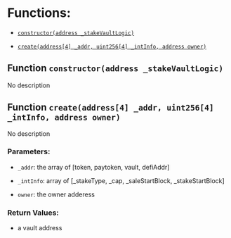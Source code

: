 # Functions:

- [`constructor(address _stakeVaultLogic)`](#StakeVaultFactory-constructor-address-)

- [`create(address[4] _addr, uint256[4] _intInfo, address owner)`](#StakeVaultFactory-create-address-4--uint256-4--address-)

## Function `constructor(address _stakeVaultLogic) `

No description

## Function `create(address[4] _addr, uint256[4] _intInfo, address owner) `

No description

### Parameters:

- `_addr`: the array of [token, paytoken, vault, defiAddr]

- `_intInfo`: array of [_stakeType, _cap, _saleStartBlock, _stakeStartBlock]

- `owner`: the owner adderess

### Return Values:

- a vault address
